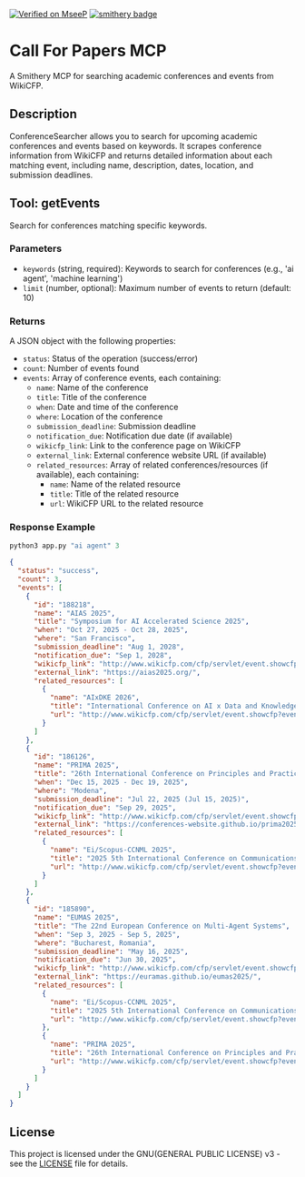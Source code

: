 [![Verified on MseeP](https://mseep.ai/badge.svg)](https://mseep.ai/app/090f67e7-6918-449f-963e-c9ef31dc2aa9)
[![smithery badge](https://smithery.ai/badge/@alperenkocyigit/call-for-papers-mcp)](https://smithery.ai/server/@alperenkocyigit/call-for-papers-mcp)

# Call For Papers MCP

A Smithery MCP for searching academic conferences and events from WikiCFP.

## Description

ConferenceSearcher allows you to search for upcoming academic conferences and events based on keywords. It scrapes conference information from WikiCFP and returns detailed information about each matching event, including name, description, dates, location, and submission deadlines.

## Tool: getEvents

Search for conferences matching specific keywords.

### Parameters

- `keywords` (string, required): Keywords to search for conferences (e.g., 'ai agent', 'machine learning')
- `limit` (number, optional): Maximum number of events to return (default: 10)

### Returns

A JSON object with the following properties:

- `status`: Status of the operation (success/error)
- `count`: Number of events found
- `events`: Array of conference events, each containing:
  - `name`: Name of the conference
  - `title`: Title of the conference
  - `when`: Date and time of the conference
  - `where`: Location of the conference
  - `submission_deadline`: Submission deadline
  - `notification_due`: Notification due date (if available)
  - `wikicfp_link`: Link to the conference page on WikiCFP
  - `external_link`: External conference website URL (if available)
  - `related_resources`: Array of related conferences/resources (if available), each containing:
    - `name`: Name of the related resource
    - `title`: Title of the related resource
    - `url`: WikiCFP URL to the related resource

### Response Example 
```python
python3 app.py "ai agent" 3
```

```json
{
  "status": "success",
  "count": 3,
  "events": [
    {
      "id": "188218",
      "name": "AIAS 2025",
      "title": "Symposium for AI Accelerated Science 2025",
      "when": "Oct 27, 2025 - Oct 28, 2025",
      "where": "San Francisco",
      "submission_deadline": "Aug 1, 2028",
      "notification_due": "Sep 1, 2028",
      "wikicfp_link": "http://www.wikicfp.com/cfp/servlet/event.showcfp?eventid=188218&copyownerid=193501",
      "external_link": "https://aias2025.org/",
      "related_resources": [
        {
          "name": "AIxDKE 2026",
          "title": "International Conference on AI x Data and Knowledge Engineering",
          "url": "http://www.wikicfp.com/cfp/servlet/event.showcfp?eventid=188224"
        }
      ]
    },
    {
      "id": "186126",
      "name": "PRIMA 2025",
      "title": "26th International Conference on Principles and Practice of Multi-Agent Systems",
      "when": "Dec 15, 2025 - Dec 19, 2025",
      "where": "Modena",
      "submission_deadline": "Jul 22, 2025 (Jul 15, 2025)",
      "notification_due": "Sep 29, 2025",
      "wikicfp_link": "http://www.wikicfp.com/cfp/servlet/event.showcfp?eventid=186126&copyownerid=186186",
      "external_link": "https://conferences-website.github.io/prima2025/",
      "related_resources": [
        {
          "name": "Ei/Scopus-CCNML 2025",
          "title": "2025 5th International Conference on Communications, Networking and Machine Learning (CCNML 2025)",
          "url": "http://www.wikicfp.com/cfp/servlet/event.showcfp?eventid=127474"
        }
      ]
    },
    {
      "id": "185890",
      "name": "EUMAS 2025",
      "title": "The 22nd European Conference on Multi-Agent Systems",
      "when": "Sep 3, 2025 - Sep 5, 2025",
      "where": "Bucharest, Romania",
      "submission_deadline": "May 16, 2025",
      "notification_due": "Jun 30, 2025",
      "wikicfp_link": "http://www.wikicfp.com/cfp/servlet/event.showcfp?eventid=185890&copyownerid=191777",
      "external_link": "https://euramas.github.io/eumas2025/",
      "related_resources": [
        {
          "name": "Ei/Scopus-CCNML 2025",
          "title": "2025 5th International Conference on Communications, Networking and Machine Learning (CCNML 2025)",
          "url": "http://www.wikicfp.com/cfp/servlet/event.showcfp?eventid=127474"
        },
        {
          "name": "PRIMA 2025",
          "title": "26th International Conference on Principles and Practice of Multi-Agent Systems",
          "url": "http://www.wikicfp.com/cfp/servlet/event.showcfp?eventid=186126"
        }
      ]
    }
  ]
}
```

## License
This project is licensed under the GNU(GENERAL PUBLIC LICENSE) v3 - see the [LICENSE](LICENSE) file for details.